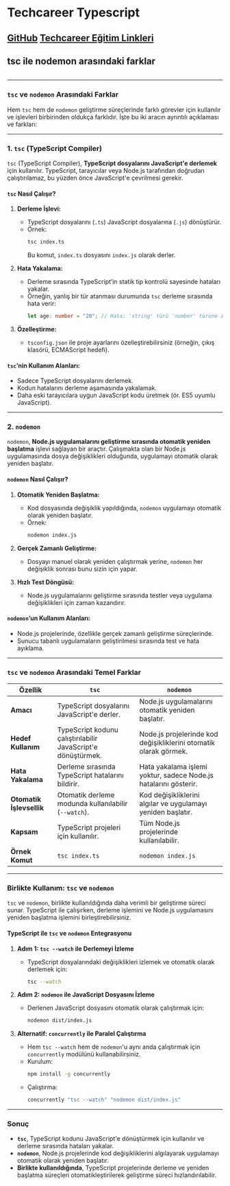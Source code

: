 # Techcareer Typescript
[GitHub](https://github.com/hamitmizrak/techcareer_2025_typescript_1)
[Techcareer Eğitim Linkleri](https://www.techcareer.net/courses)
---
## tsc ile nodemon arasındaki farklar 
```sh

```
---
### **`tsc` ve `nodemon` Arasındaki Farklar**

Hem `tsc` hem de `nodemon` geliştirme süreçlerinde farklı görevler için kullanılır ve işlevleri birbirinden oldukça farklıdır. 
İşte bu iki aracın ayrıntılı açıklaması ve farkları:

---

### **1. `tsc` (TypeScript Compiler)**

`tsc` (TypeScript Compiler), **TypeScript dosyalarını JavaScript'e derlemek** için kullanılır. 
TypeScript, tarayıcılar veya Node.js tarafından doğrudan çalıştırılamaz, bu yüzden önce JavaScript'e çevrilmesi gerekir.

#### **`tsc` Nasıl Çalışır?**
1. **Derleme İşlevi:** 
   - TypeScript dosyalarını (`.ts`) JavaScript dosyalarına (`.js`) dönüştürür.
   - Örnek:
     ```bash
     tsc index.ts
     ```
     Bu komut, `index.ts` dosyasını `index.js` olarak derler.

2. **Hata Yakalama:**
   - Derleme sırasında TypeScript’in statik tip kontrolü sayesinde hataları yakalar.
   - Örneğin, yanlış bir tür atanması durumunda `tsc` derleme sırasında hata verir:
     ```typescript
     let age: number = "20"; // Hata: 'string' türü 'number' türüne atanamaz.
     ```

3. **Özelleştirme:**
   - `tsconfig.json` ile proje ayarlarını özelleştirebilirsiniz (örneğin, çıkış klasörü, ECMAScript hedefi).

#### **`tsc`’nin Kullanım Alanları:**
- Sadece TypeScript dosyalarını derlemek.
- Kodun hatalarını derleme aşamasında yakalamak.
- Daha eski tarayıcılara uygun JavaScript kodu üretmek (ör. ES5 uyumlu JavaScript).

---

### **2. `nodemon`**

`nodemon`, **Node.js uygulamalarını geliştirme sırasında otomatik yeniden başlatma** işlevi sağlayan bir araçtır. Çalışmakta olan bir Node.js uygulamasında dosya değişiklikleri olduğunda, uygulamayı otomatik olarak yeniden başlatır.

#### **`nodemon` Nasıl Çalışır?**
1. **Otomatik Yeniden Başlatma:**
   - Kod dosyasında değişiklik yapıldığında, `nodemon` uygulamayı otomatik olarak yeniden başlatır.
   - Örnek:
     ```bash
     nodemon index.js
     ```

2. **Gerçek Zamanlı Geliştirme:**
   - Dosyayı manuel olarak yeniden çalıştırmak yerine, `nodemon` her değişiklik sonrası bunu sizin için yapar.

3. **Hızlı Test Döngüsü:**
   - Node.js uygulamalarını geliştirme sırasında testler veya uygulama değişiklikleri için zaman kazandırır.

#### **`nodemon`’un Kullanım Alanları:**
- Node.js projelerinde, özellikle gerçek zamanlı geliştirme süreçlerinde.
- Sunucu tabanlı uygulamaların geliştirilmesi sırasında test ve hata ayıklama.

---

### **`tsc` ve `nodemon` Arasındaki Temel Farklar**

| **Özellik**              | **`tsc`**                                      | **`nodemon`**                                    |
|---------------------------|-----------------------------------------------|------------------------------------------------|
| **Amacı**                | TypeScript dosyalarını JavaScript'e derler.   | Node.js uygulamalarını otomatik yeniden başlatır. |
| **Hedef Kullanım**        | TypeScript kodunu çalıştırılabilir JavaScript'e dönüştürmek. | Node.js projelerinde kod değişikliklerini otomatik olarak görmek. |
| **Hata Yakalama**         | Derleme sırasında TypeScript hatalarını bildirir. | Hata yakalama işlemi yoktur, sadece Node.js hatalarını gösterir. |
| **Otomatik İşlevsellik**  | Otomatik derleme modunda kullanılabilir (`--watch`). | Kod değişikliklerini algılar ve uygulamayı yeniden başlatır. |
| **Kapsam**               | TypeScript projeleri için kullanılır.          | Tüm Node.js projelerinde kullanılabilir.       |
| **Örnek Komut**           | `tsc index.ts`                               | `nodemon index.js`                             |

---

### **Birlikte Kullanım: `tsc` ve `nodemon`**

`tsc` ve `nodemon`, birlikte kullanıldığında daha verimli bir geliştirme süreci sunar. 
TypeScript ile çalışırken, derleme işlemini ve Node.js uygulamasını yeniden başlatma işlemini birleştirebilirsiniz.

#### **TypeScript ile `tsc` ve `nodemon` Entegrasyonu**
1. **Adım 1: `tsc --watch` ile Derlemeyi İzleme**
   - TypeScript dosyalarındaki değişiklikleri izlemek ve otomatik olarak derlemek için:
     ```bash
     tsc --watch
     ```

2. **Adım 2: `nodemon` ile JavaScript Dosyasını İzleme**
   - Derlenen JavaScript dosyasını otomatik olarak çalıştırmak için:
     ```bash
     nodemon dist/index.js
     ```

3. **Alternatif: `concurrently` ile Paralel Çalıştırma**
   - Hem `tsc --watch` hem de `nodemon`'u aynı anda çalıştırmak için `concurrently` modülünü kullanabilirsiniz.
   - Kurulum:
     ```bash
     npm install -g concurrently
     ```
   - Çalıştırma:
     ```bash
     concurrently "tsc --watch" "nodemon dist/index.js"
     ```

---

### **Sonuç**

- **`tsc`**, TypeScript kodunu JavaScript'e dönüştürmek için kullanılır ve derleme sırasında hataları yakalar.
- **`nodemon`**, Node.js projelerinde kod değişikliklerini algılayarak uygulamayı otomatik olarak yeniden başlatır.
- **Birlikte kullanıldığında**, TypeScript projelerinde derleme ve yeniden başlatma süreçleri otomatikleştirilerek geliştirme süreci hızlandırılabilir.
